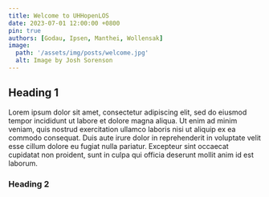 ```yaml
---
title: Welcome to UHHopenLOS
date: 2023-07-01 12:00:00 +0800
pin: true
authors: [Godau, Ipsen, Manthei, Wollensak]
image:
  path: '/assets/img/posts/welcome.jpg'
  alt: Image by Josh Sorenson
---
```


## Heading 1

Lorem ipsum dolor sit amet, consectetur adipiscing elit, sed do eiusmod tempor incididunt ut labore et dolore magna aliqua. Ut enim ad minim veniam, quis nostrud exercitation ullamco laboris nisi ut aliquip ex ea commodo consequat. Duis aute irure dolor in reprehenderit in voluptate velit esse cillum dolore eu fugiat nulla pariatur. Excepteur sint occaecat cupidatat non proident, sunt in culpa qui officia deserunt mollit anim id est laborum.

### Heading 2